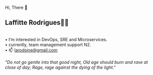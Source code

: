 Hi, There 👋

<h2> Laffitte Rodrigues👨‍💻</h2>

<br> • I’m interested in DevOps, SRE and Microservices.
<br> • currently, team management support N2.
<br> • 📫 larodsine@gmail.com
<br>
<br>
<i>"Do not go gentle into that good night, Old age should burn and rave at close of day; Rage, rage against the dying of the light."</i>

<!---
larodsine/larodsine is a ✨ special ✨ repository because its `README.md` (this file) appears on your GitHub profile.
You can click the Preview link to take a look at your changes.
--->

